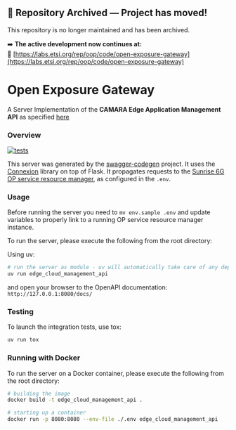 ## 🚨 Repository Archived — Project has moved!

This repository is no longer maintained and has been archived.

➡️ **The active development now continues at:**  
🔗 [https://labs.etsi.org/rep/oop/code/open-exposure-gateway](https://labs.etsi.org/rep/oop/code/open-exposure-gateway)


# Open Exposure Gateway

A Server Implementation of the **CAMARA Edge Application Management API** as specified [here](https://github.com/camaraproject/EdgeCloud/blob/main/code/API_definitions/Edge-Application-Management.yaml)


### Overview

[![tests](https://github.com/OpenOperatorPlatform/open-exposure-gateway/actions/workflows/edge-cloud-management-api.yml/badge.svg)](https://github.com/OpenOperatorPlatform/open-exposure-gateway/actions/workflows/edge-cloud-management-api.yml)


This server was generated by the [swagger-codegen](https://github.com/swagger-api/swagger-codegen) project.
It uses the [Connexion](https://github.com/zalando/connexion) library on top of Flask.
It propagates requests to the [Sunrise 6G OP service resource manager](https://github.com/OpenOperatorPlatform/service_resource_manager), as configured in the `.env`.

### Usage
Before running the server you need to `mv env.sample .env` and update variables to properly link to a running OP service resource manager instance.

To run the server, please execute the following from the root directory:

Using uv: 
```bash
# run the server as module - uv will automatically take care of any dependencies installation
uv run edge_cloud_management_api
```
and open your browser to the OpenAPI documentation: `http://127.0.0.1:8080/docs/`

### Testing

To launch the integration tests, use tox:
```bash
uv run tox
```

### Running with Docker

To run the server on a Docker container, please execute the following from the root directory:

```bash
# building the image
docker build -t edge_cloud_management_api .

# starting up a container
docker run -p 8080:8080 --env-file ./.env edge_cloud_management_api
```
